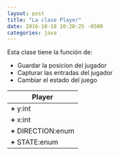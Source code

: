 ```yaml
---
layout: post
title: "La clase Player"
date: 2016-10-18 10:20:25 -0500
categories: java
---
```


Esta clase tiene la función de:

 * Guardar la posicion del jugador
 * Capturar las entradas del jugador
 * Cambiar el estado del juego

<table>
	<thead>
		<th>Player</th>
	</thead>
	<tr>
		<td><strong>+</strong> y:int</td>
	</tr>
	<tr>
		<td><strong>+</strong> x:int</td>
	</tr>
	<tr>
		<td><strong>+</strong> DIRECTION:enum</td>
	</tr>
	<tr>
		<td><strong>+</strong> STATE:enum</td>
	</tr>
</table>

